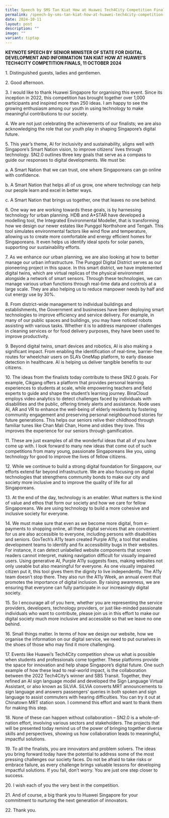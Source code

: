 ```yaml
---
title: Speech by SMS Tan Kiat How at Huawei Tech4City Competition Finals 2024
permalink: /speech-by-sms-tan-kiat-how-at-huawei-tech4city-competition-finals-2024/
date: 2024-10-11
layout: post
description: ""
image: ""
variant: tiptap
---
```

<p><strong>KEYNOTE SPEECH BY SENIOR MINISTER OF STATE FOR DIGITAL DEVELOPMENT AND INFORMATION TAN KIAT HOW AT HUAWEI’S TECH4CITY COMPETITION FINALS, 11 OCTOBER 2024</strong>
</p>
<p>1. Distinguished guests, ladies and gentlemen.</p>
<p>2. Good afternoon.</p>
<p>3. I would like to thank Huawei Singapore for organising this event. Since
its inception in 2022, this competition has brought together over 1,000
participants and inspired more than 250 ideas. I am happy to see the growing
enthusiasm among our youth in using technology to make meaningful contributions
to our society.</p>
<p>4. We are not just celebrating the achievements of our finalists; we are
also acknowledging the role that our youth play in shaping Singapore’s
digital future.</p>
<p>5. This year’s theme, AI for inclusivity and sustainability, aligns well
with Singapore’s Smart Nation vision, to improve citizens’ lives through
technology. SN2.0 outlines three key goals that serve as a compass to guide
our responses to digital developments. We must be:</p>
<p>a. A Smart Nation that we can trust, one where Singaporeans can go online
with confidence.</p>
<p>b. A Smart Nation that helps all of us grow, one where technology can
help our people learn and excel in better ways.</p>
<p>c. A Smart Nation that brings us together, one that leaves no one behind.</p>
<p>6. One way we are working towards these goals, is by harnessing technology
for urban planning. HDB and A*STAR have developed a modelling tool, the
Integrated Environmental Modeller, that is transforming how we design our
newer estates like Punggol Northshore and Tengah. This tool simulates environmental
factors like wind flow and temperature, allowing us to create more comfortable
and energy efficient homes for Singaporeans. It even helps us identify
ideal spots for solar panels, supporting our sustainability efforts.</p>
<p>7. As we enhance our urban planning, we are also looking at how to better
manage our urban infrastructure. The Punggol Digital District serves as
our pioneering project in this space. In this smart district, we have implemented
digital twins, which are virtual replicas of the physical environment alongside
a network of smart sensors. Through these technologies, we can manage various
urban functions through real-time data and controls at a large scale. They
are also helping us to reduce manpower needs by half and cut energy use
by 30%.</p>
<p>8. From district-wide management to individual buildings and establishments,
the Government and businesses have been deploying smart technologies to
improve efficiency and service delivery. For example, in many of our public
spaces and buildings, you may have noticed robots assisting with various
tasks. Whether it is to address manpower challenges in cleaning services
or for food delivery purposes, they have been used to improve productivity.</p>
<p>9. Beyond digital twins, smart devices and robotics, AI is also making
a significant impact. From enabling the identification of real-time, barrier-free
routes for wheelchair users on SLA’s OneMap platform, to early disease
detection in healthcare. AI is helping us deliver tangible benefits to
our citizens.</p>
<p>10. The ideas from the finalists today contribute to these SN2.0 goals.
For example, Cikgang offers a platform that provides personal learning
experiences to students at scale, while empowering teachers and field experts
to guide and shape the student’s learning journey. BinaCloud employs video
analytics to detect challenges faced by individuals with disabilities and
the public, offering timely alerts and assistance. Node uses AI, AR and
VR to enhance the well-being of elderly residents by fostering community
engagement and preserving personal neighbourhood stories for future generations.
This helps our seniors relive their childhood through familiar tunes like
Chan Mali Chan, Home and oldies they love. This improves the experience
for our seniors through gamification.</p>
<p>11. These are just examples of all the wonderful ideas that all of you
have come up with. I look forward to many new ideas that come out of such
competitions from many young, passionate Singaporeans like you, using technology
for good to improve the lives of fellow citizens.</p>
<p>12. While we continue to build a strong digital foundation for Singapore,
our efforts extend far beyond infrastructure. We are also focusing on digital
technologies that strengthens community bonds to make our city and society
more inclusive and to improve the quality of life for all Singaporeans.</p>
<p>13. At the end of the day, technology is an enabler. What matters is the
kind of value and ethos that form our society and how we care for fellow
Singaporeans. We are using technology to build a more cohesive and inclusive
society for everyone.</p>
<p>14. We must make sure that even as we become more digital, from e-payments
to shopping online, all these digital services that are convenient for
us are also accessible to everyone, including persons with disabilities
and seniors. GovTech’s A11y team created Purple A11y, a tool that enables
development teams to identify and fix accessibility bugs in their websites.
For instance, it can detect unlabelled website components that screen readers
cannot interpret, making navigation difficult for visually impaired users.
Using generative AI, Purple A11y suggests fixes, making websites not only
useable but also meaningful for everyone. As one visually impaired citizen
put it, this tool gives them the dignity to live independently. The A11y
team doesn’t stop there. They also run the A11y Week, an annual event that
promotes the importance of digital inclusion. By raising awareness, we
are ensuring that everyone can fully participate in our increasingly digital
society.</p>
<p>15. So I encourage all of you here, whether you are representing the service
providers, developers, technology providers, or just like-minded passionate
individuals who want to contribute, please join us in this effort to make
our digital society much more inclusive and accessible so that we leave
no one behind.</p>
<p>16. Small things matter. In terms of how we design our website, how we
organise the information on our digital service, we need to put ourselves
in the shoes of those who may find it more challenging.</p>
<p>17. Events like Huawei’s Tech4City competition show us what is possible
when students and professionals come together. These platforms provide
the space for innovation and help shape Singapore’s digital future. One
such example of how these lead to real-world impact, is the collaboration
between the 2022 Tech4City’s winner and SBS Transit. Together, they refined
an AI sign language model and developed the Sign Language Virtual Assistant,
or also known as SiLViA. SiLViA converts MRT announcements to sign language
and answers passengers’ queries in both spoken and sign language to assist
commuters with hearing difficulties. You can try it out at Chinatown MRT
station soon. I commend this effort and want to thank them for making this
step.</p>
<p>18. None of these can happen without collaboration – SN2.0 is a whole-of-nation
effort, involving various sectors and stakeholders. The projects that will
be presented today remind us of the power of bringing together diverse
skills and perspectives, showing us how collaboration leads to meaningful,
impactful solutions.</p>
<p>19. To all the finalists, you are innovators and problem solvers. The
ideas you bring forward today have the potential to address some of the
most pressing challenges our society faces. Do not be afraid to take risks
or embrace failure, as every challenge brings valuable lessons for developing
impactful solutions. If you fail, don’t worry. You are just one step closer
to success.</p>
<p>20. I wish each of you the very best in the competition.</p>
<p>21. And of course, a big thank you to Huawei Singapore for your commitment
to nurturing the next generation of innovators.</p>
<p>22. Thank you.</p>